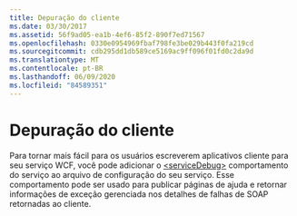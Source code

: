 ```yaml
---
title: Depuração do cliente
ms.date: 03/30/2017
ms.assetid: 56f9ad05-ea1b-4ef6-85f2-890f7ed71567
ms.openlocfilehash: 0330e0954969fbaf798fe3be029b443f0fa219cd
ms.sourcegitcommit: cdb295dd1db589ce5169ac9ff096f01fd0c2da9d
ms.translationtype: MT
ms.contentlocale: pt-BR
ms.lasthandoff: 06/09/2020
ms.locfileid: "84589351"
---
```

# <a name="debugging-on-the-client"></a>Depuração do cliente
Para tornar mais fácil para os usuários escreverem aplicativos cliente para seu serviço WCF, você pode adicionar o [\<serviceDebug>](../../../configure-apps/file-schema/wcf/servicedebug.md) comportamento do serviço ao arquivo de configuração do seu serviço. Esse comportamento pode ser usado para publicar páginas de ajuda e retornar informações de exceção gerenciada nos detalhes de falhas de SOAP retornadas ao cliente.
